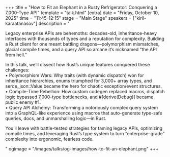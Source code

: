 +++
title = "How to Fit an Elephant in a Rusty Refrigerator: Conquering a 7,000-Type API"
template = "talk.html"
[extra]
  date = "Friday, October 10, 2025"
  time = "11:45-12:15"
  stage = "Main Stage" 
  speakers = ["kiril-karaatanasov"]
  description = "<p>Legacy enterprise APIs are behemoths: decades-old, inheritance-heavy interfaces with thousands of types and a reputation for complexity. Building a Rust client for one meant battling dragons—polymorphism mismatches, glacial compile times, and a query API so arcane it’s nicknamed “the API from hell.”</p><p>In this talk, we’ll dissect how Rust’s unique features conquered these challenges:<br/>• Polymorphism Wars: Why traits (with dynamic dispatch) won for inheritance hierarchies, enums triumphed for 3,000+ array types, and serde_json::Value became the hero for chaotic exception/event structures.<br/>• Compile-Time Rebellion: How custom codegen replaced macros, dispatch logic bypassed 7,000-type bottlenecks, and #[derive(Debug)] became public enemy #1.<br/>• Query API Alchemy: Transforming a notoriously complex query system into a GraphQL-like experience using macros that auto-generate type-safe queries, docs, and unmarshalling logic—in Rust.</p><p>You’ll leave with battle-tested strategies for taming legacy APIs, optimizing compile times, and leveraging Rust’s type system to turn “enterprise-grade” complexity into ergonomic, fearless code.</p>"
  ogimage = "/images/talks/og-images/how-to-fit-an-elephant.png"
+++
